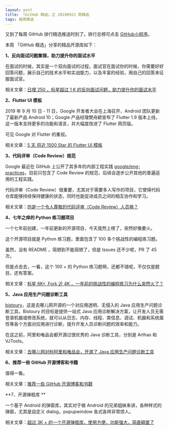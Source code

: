 ```yaml
---
layout: post
title: 『GitHub 精选』之 20190922 周精选
tags: 每周精选
---
```


又到了每周 GitHub 排行精选推送时刻了。排行总榜可点击 [GitHub小程序](https://github.com/)。

 本周 「GitHub 精选」分享的精品开源库如下：

**1、反向面试问题集锦，助力提升你的面试水平**

在面试的时候，其实是一个双向面试的过程，面试官在面试你的时候，你需要好好回答问题，展示自己的技术水平和实战能力，以及丰富的经验，用自己的回答来征服面试官。

相关文章：[日增 250 ，标星超过 1 K 的反向面试问题，助力提升你的面试水平](https://mp.weixin.qq.com/s?__biz=MzA3MzE4ODY0Mg==&mid=2455984266&idx=1&sn=9d9a2a39a4d6a1d5e8e0631f152820a5&chksm=88852cc7bff2a5d15661041d864aad917519a12d11321b41d79d792764518f3b8f0edfa4b2d6&token=106436571&lang=zh_CN#rd)



**2、Flutter UI 模板**

2019 年 9 月 10 日 - 11 日，Google 开发者大会在上海召开，Android 团队更新了最新产品 Android 10；Google 产品经理樊舟颖宣布了 Flutter 1.9 版本上线，这一版本支持更多的功能和语言，并大幅度改进了 Flutter 网页版。

可见 Google 对 Flutter 的重视。

相关文章：[5 天 将近 1500 Star 的 Flutter UI 模板](https://mp.weixin.qq.com/s?__biz=MzA3MzE4ODY0Mg==&mid=2455984262&idx=1&sn=c97727fe8eddfb74ef47111492cc8446&chksm=88852ccbbff2a5dd3f7fa77276af1888cfe7e82290f1eb0199dab21fe418b11b6cba37ffaaf7&token=106436571&lang=zh_CN#rd)



**3、代码评审（Code Review）规范**

Google 最近在 GitHub 上公开了其多年的内部工程实践 [google/eng-practices](https://mp.weixin.qq.com/s?__biz=MzA3MzE4ODY0Mg==&mid=2455984254&idx=1&sn=48da90f91b90544be97aeba7047ed5b0&chksm=88852c33bff2a5252f4af106b991a6a9ba71c87c59abdc5c23a5e69a5e4bb037a25c9a128aeb&token=106436571&lang=zh_CN)，目前只包含了 Code Review 的规范，后续会逐步公开其他的普遍适用的工程实践。

代码评审（Code Review）很重要，尤其对于需要多人写作的项目，它使得代码仓库能够持续保持健康的状态，同时也能促进成员之间的相互协作和学习。

相关文章：[你是一个令人尊敬的代码评审（Code Review）人员嘛？](https://mp.weixin.qq.com/s?__biz=MzA3MzE4ODY0Mg==&mid=2455984254&idx=1&sn=48da90f91b90544be97aeba7047ed5b0&chksm=88852c33bff2a5252f4af106b991a6a9ba71c87c59abdc5c23a5e69a5e4bb037a25c9a128aeb&token=106436571&lang=zh_CN#rd)



**4、七年之痒的 Python 练习题项目**

一个七年前创建，一年前更新的开源项目，今天竟然上榜了，突然好像要火。

这个开源项目就是 Python 练习题，里面包含了 100 多个挑战性的编程练习题。

虽然，没有 README ，简陋到不能简陋了，但是 Issues 还不少呢，PR 了 45 次。

但是点击去，一看，这个 100 + 的 Python 练习题啊，还都不错呢，不仅仅是题目，还有答案。

相关文章：[标星 6K+ ,Fork 近 4K ，一年前的挑战性的编程练习为什么突然火了？](https://mp.weixin.qq.com/s?__biz=MzA3MzE4ODY0Mg==&mid=2455984248&idx=1&sn=7caad8b48b8767bcda7314faf2ac9e49&chksm=88852c35bff2a523bb7e8001a6bf8477b520f57936520cef80f4af1767c8ce0ecd9f536fdb73&token=106436571&lang=zh_CN#rd)



**5、Java 应用生产问题诊断工具**

[bistoury](https://mp.weixin.qq.com/s?__biz=MzA3MzE4ODY0Mg==&mid=2455984244&idx=1&sn=f78191b224c5f7ea07a36bf509e53dc0&chksm=88852c39bff2a52f6176a9525e7979eed2f8d97b1e39d8731ea6b69c1a929e30ed377dcdaf4f&token=106436571&lang=zh_CN)，这是去哪儿网开源的一个对应用透明、无侵入的 Java 应用生产问题诊断工具，Bistoury 的目标是提供一站式 Java 应用诊断解决方案，让开发人员无需登录机器或修改系统，就可以从日志、内存、线程、类信息、调试、机器和系统属性等各个方面对应用进行诊断，提升开发人员诊断问题的效率和能力。

在这之前，阿里和唯品会都开源过很优秀的 Java 诊断工具，分别是 Arthas 和 VJTools。

相关文章：[去哪儿网对标阿里和唯品会，开源了 Java 应用生产问题诊断工具](https://mp.weixin.qq.com/s?__biz=MzA3MzE4ODY0Mg==&mid=2455984244&idx=1&sn=f78191b224c5f7ea07a36bf509e53dc0&chksm=88852c39bff2a52f6176a9525e7979eed2f8d97b1e39d8731ea6b69c1a929e30ed377dcdaf4f&token=106436571&lang=zh_CN#rd)



**6、推荐一些 GitHub 开源博客和书籍**

值得一看。

相关文章：[推荐一些 GitHub 开源博客和书籍](https://mp.weixin.qq.com/s?__biz=MzA3MzE4ODY0Mg==&mid=2455984236&idx=1&sn=d11aa7083f4ed631e8126bec71e0ed64&chksm=88852c21bff2a53729b2e824b6388d72514599523b512b719ce565abe0b5d0b59bbbad5c33ba&token=106436571&lang=zh_CN#rd)



**7、开源弹框库 **

一个基于 Android 的弹窗库，其实对于做 Android 的兄弟姐妹来讲，各种样式的弹窗，尤其是自定义 dialog，popupwindow 各式各样非常烦人。

相关文章：[超过 3K + 的一个开源弹框库，使用方便，功能强大，简直碉堡了](https://mp.weixin.qq.com/s?__biz=MzA3MzE4ODY0Mg==&mid=2455984232&idx=1&sn=c18b27d70a5bfe8acb57651a23f21f3d&chksm=88852c25bff2a5334a66734283b2a86484bbf1282285a2762c67651e4d511cbaee19720463bb&token=106436571&lang=zh_CN#rd)